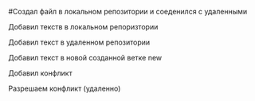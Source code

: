 #Создал файл в локальном репозитории и соеденился с удаленными

Добавил текств в локальном репоризтории

Добавил текст в удаленном репозитории

Добавил текст в новой созданной ветке new

Добавил конфликт

Разрешаем конфликт (удаленно)
